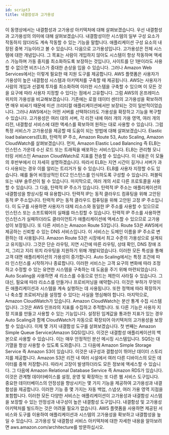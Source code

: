 ```yaml
---
id: script3
title: 내결함성과 고가용성
---
```


이 동영상에서는 내결함성과 고가용성 아키텍처에 대해 살펴보겠습니다. 우선 내결함성과 고가용성의 의미에 대해 살펴보겠습니다. 내결함성이란 시스템의 일부 구성 요소가 작동하지 않더라도 계속 작동할 수 있는 기능을 말합니다. 애플리케이션 구성 요소의 내장된 중복 기능이라고 볼 수 있습니다. 다음으로 고가용성입니다. 고가용성은 전체 시스템에 대한 개념입니다. 그 목표는 사람이 개입하지 않아도 시스템이 항상 작동하며 액세스 가능하며 가동 중지를 최소화하도록 보장하는 것입니다, 사이트를 단 1분이라도 사용할 수 없으면 비즈니스가 중대한 손상을 입을 수 있습니다. 그러나 Amazon Web Services에서는 이렇게 필요한 때 지원 도구를 제공합니다. AWS 플랫폼은 사용자가 가용성이 높은 내결함성 시스템과 아키텍처를 구축할 때 제공됩니다. AWS는 사용자가 사람의 개입과 선결제 투자를 최소화하여 이러한 시스템을 구축할 수 있으며 이 모든 것을 요구에 따라 사용자 지정할 수 있다는 점에서 고유합니다. 그럼 AWS의 온프레미스 위치의 가용성을 비교해보겠습니다. 기존에는 로컬 데이터 센터의 고가용성을 확보하려면 매우 비싸기 때문에 미션 크리티컬 애플리케이션에서만 보장되는 것이 일반적이었습니다. 그러나 AWS에서는 어떤 서버를 선택하더라도 가용성을 확장하고 기능을 복구할 수 있습니다. 고가용성은 여러 대의 서버, 각 리전 내에 여러 개의 가용 영역, 여러 개의 리전, 내결함성 서비스에 대한 액세스를 확보하여 원하는 대로 사용할 수 있습니다. 그럼 특정 서비스가 고가용성을 제공할 때 도움이 되는 방법에 대해 살펴보겠습니다. Elastic load balancers(ELB), 탄력적 IP 주소, Amazon Route 53, Auto Scaling, Amazon CloudWatch를 살펴보겠습니다. 먼저, Amazon Elastic Load Balancing 즉 ELB는 인스턴스 가운데 수신 로드 또는 트래픽을 배포하는 서비스입니다. ELB는 관리형 모니터링 서비스인 Amazon CloudWatch로 지표를 전송할 수 있습니다. 이 내용은 이 모듈의 후반부에서 더 자세히 설명하겠습니다. 따라서 ELB는 지연 시간이 길거나 서버가 과다 사용되는 경우 이를 알리는 트리거가 될 수 있습니다. ELB를 사용자 지정할 수도 있습니다. 예를 들어 비정상적인 EC2 인스턴스를 인식하도록 구성할 수 있습니다. 퍼블릭 또는 내부 솔루션이 될 수 있습니다. 마지막으로, 여러 개의 서로 다른 프로토콜을 사용할 수 있습니다. 그 다음, 탄력적 IP 주소가 있습니다. 탄력적 IP 주소는 애플리케이션의 내결함성을 향상시킬 때 유용합니다. 탄력적 IP는 동적 클라우드 컴퓨팅을 위해 고안된 동적 IP 주소입니다. 탄력적 IP는 동적 클라우드 컴퓨팅을 위해 고안된 고정 IP 주소입니다. 이 도구를 사용하면 사용자가 대체 리소스와 동일한 IP 주소를 사용할 수 있으므로 인스턴스 또는 소프트웨어의 실패를 마스킹할 수 있습니다. 탄력적 IP 주소를 사용하면 인스턴스가 실패하더라도 클라이언트가 애플리케이션에 액세스할 수 있으므로 고가용성이 보장됩니다. 또 다른 서비스는 Amazon Route 53입니다. Route 53은 AWS에서 제공하는 신뢰할 수 있는 DNS 서비스입니다. 이 서비스는 도메인 이름을 IP 주소로 변환하는 데 사용됩니다. Amazon Route 53은 시장에서 최고 수준의 가용성으로 설계되고 유지됩니다. 그것은 단순 라우팅, 지연 시간에 따른 라우팅, 상태 확인, DNS 장애 조치, 그리고 지리 위치 라우팅을 지원하기 위해 개발되었습니다. 이러한 모든 특성을 통해 고객 대면 애플리케이션의 가용성이 증가합니다. Auto Scaling에서는 특정 조건에 따라 인스턴스를 시작하거나 종료합니다. 이러한 서비스는 고객 요구의 변화에 따라 조정하고 수정할 수 있는 유연한 시스템을 구축하는 데 도움을 주기 위해 마련되었습니다. Auto Scaling을 사용하면 새 리소스를 수동으로 만드는 제한이 사라질 수 있습니다. 그 대신, 필요에 따라 리소스를 만들거나 프로비저닝을 예약합니다. 이것은 부하가 무엇이든 애플리케이션과 시스템을 계속 실행하는 데 사용됩니다. 또한 정책에 따라 확장하거나 축소할 프로비저닝을 설정할 수 있다는 사실을 명심해야 합니다. 마지막으로, Amazon CloudWatch가 있습니다. Amazon CloudWatch는 분산 통계 수집 시스템입니다. 그것은 AWS 인프라의 지표를 수집하고 추적합니다. 또 다른 기능은 사용자 지정 지표를 만들고 사용할 수 있는 기능입니다. 설정된 임계값을 통과한 지표가 있는 경우 Auto Scaling과 함께 CloudWatch가 자동으로 확장되어 아키텍처의 고가용성을 보장할 수 있습니다. 이제 몇 가지 내결함성 도구를 살펴보겠습니다. 첫 번째는 Amazon Simple Queue Service(Amazon SQS)입니다. 이것은 내결함성 애플리케이션의 백본으로 사용할 수 있습니다. 이는 매우 안정적인 분산 메시징 시스템입니다. SQS는 대기열을 항상 사용할 수 있도록 도와줍니다. 그 다음에 Amazon Simple Storage Service 즉 Amazon S3이
있습니다. 이것은 내구성과 결함성이 뛰어난 데이터 스토리지를 제공합니다. Amazon S3은 리전 내 여러 시설에서 여러 다른 디바이스의 모든 데이터를 중복 저장합니다. 따라서 고장이 발생하더라도 모든 정보에 액세스할 수 있습니다. 그 다음에 Amazon Relational Database Service 즉 Amazon RDS가 있습니다. 이것은 관계형 데이터베이스를 설정, 운영 및 확장하는 또 다른 웹 서비스 도구입니다. 중요한 데이터베이스의 안정성을 향상시키는 몇 가지 기능을 제공하여 고가용성과 내결함성을 제공합니다. 이러한 기능 중 몇 가지는 자동 백업, 스냅샷, 여러 가용 영역 지점을 포함합니다. 이러한 모든 다양한 서비스는 애플리케이션이 고가용성과 내결함성 시스템을 보장할 수 있는 안정성과 내구성이 높은 내결함성 도구입니다. 내결함성 및 고가용성 아키텍처를 빌드하는 것은 어려울 필요가 없습니다. AWS 플랫폼을 사용하면 제공된 서비스와 도구를 이용하여 애플리케이션과 시스템의 고가용성을 확보하고 내결함성을 높일 수 있습니다. 고가용성 및 내결함성 서비스 아키텍처에 대한 자세한 내용을 알아보려면 aws.amazon.com/architecture를 방문하십시오.
